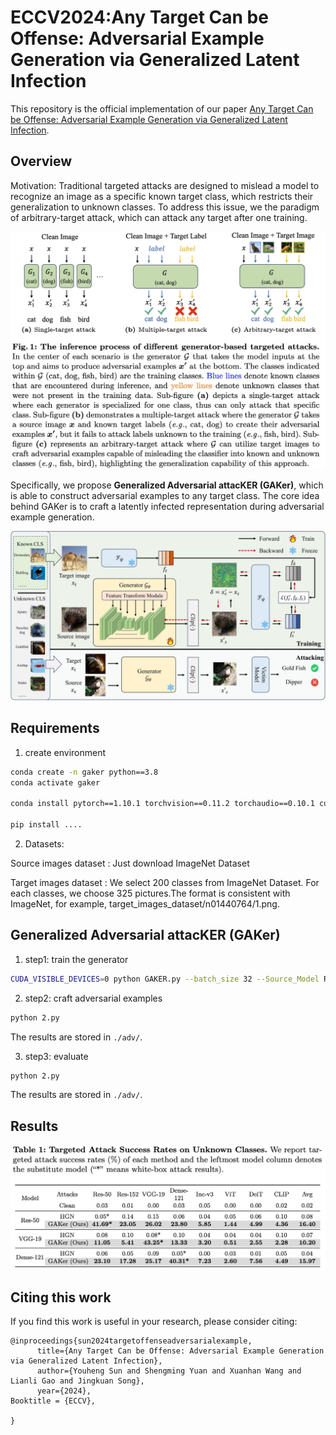 # ECCV2024:Any Target Can be Offense: Adversarial Example Generation via Generalized Latent Infection

This repository is the official implementation of our paper [Any Target Can be Offense: Adversarial Example Generation via Generalized Latent Infection](https://arxiv.org/abs/2407.12292). 

<!-- In this paper, we propose **Generalized Adversarial attacKER (GAKer)**, which is able to construct adversarial examples to any target class. The core idea behind GAKer is to craft a latently infected representation during adversarial example generation. -->


## Overview

Motivation: Traditional targeted attacks are designed to mislead a model to recognize an image as a specific known target class, which restricts their generalization to unknown classes. To address this issue, we the paradigm of arbitrary-target attack, which can attack any target after one training. 

![The motivation of GAKer](./readme/motivation.jpg)

Specifically, we propose **Generalized Adversarial attacKER (GAKer)**, which is able to construct adversarial examples to any target class. The core idea behind GAKer is to craft a latently infected representation during adversarial example generation. 

![The framework of GAKer](./readme/pipeline.jpg)

## Requirements


1. create environment

```bash
conda create -n gaker python==3.8
conda activate gaker

conda install pytorch==1.10.1 torchvision==0.11.2 torchaudio==0.10.1 cudatoolkit=11.1 -c pytorch -c conda-forge 

pip install ....

```


2. Datasets:
   
  Source images dataset : Just download ImageNet Dataset
  
  Target images dataset : We select 200 classes from ImageNet Dataset. For each classes, we choose 325 pictures.The format is consistent with ImageNet, for example, target_images_dataset/n01440764/1.png.


## Generalized Adversarial attacKER (GAKer)

1. step1: train the generator

```bash
CUDA_VISIBLE_DEVICES=0 python GAKER.py --batch_size 32 --Source_Model ResNet50 --epoch 20 --state train_model --Generator_save_dir 'save_model/'
```

2. step2: craft adversarial examples

```bash
python 2.py 
```
The results are stored in `./adv/`.


3. step3: evaluate

```bash
python 2.py 
```
The results are stored in `./adv/`.

## Results

![The results of GAKer](./readme/result.jpg)

## Citing this work

If you find this work is useful in your research, please consider citing:

```
@inproceedings{sun2024targetoffenseadversarialexample,
      title={Any Target Can be Offense: Adversarial Example Generation via Generalized Latent Infection}, 
      author={Youheng Sun and Shengming Yuan and Xuanhan Wang and Lianli Gao and Jingkuan Song},
      year={2024},
Booktitle = {ECCV},

}
```
